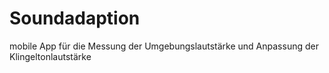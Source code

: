 Soundadaption
=============

mobile App für die Messung der Umgebungslautstärke und Anpassung der Klingeltonlautstärke
